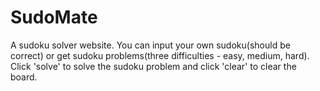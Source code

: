 # SudoMate
A sudoku solver website. You can input your own sudoku(should be correct) or get sudoku problems(three difficulties - easy, medium, hard). Click 'solve' to solve the sudoku problem and click 'clear' to clear the board.
